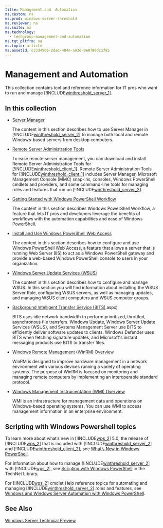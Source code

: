 ```yaml
---
title: Management and  Automation
ms.custom: na
ms.prod: windows-server-threshold
ms.reviewer: na
ms.suite: na
ms.technology: 
  - techgroup-management-and-automation
ms.tgt_pltfrm: na
ms.topic: article
ms.assetid: d33d4506-2dad-404e-a93e-0e0780dc1f85
---
```

# Management and  Automation
This collection contains tool and reference information for IT pros who want to run and manage [!INCLUDE[winthreshold_server_1](includes/winthreshold_server_1_md.md)].

## In this collection

-   [Server Manager](http://technet.microsoft.com/library/mt126175.aspx)

    The content in this section describes how to use Server Manager in [!INCLUDE[winthreshold_server_2](includes/winthreshold_server_2_md.md)] to manage both local and remote Windows\-based servers from desktop computers.

-   [Remote Server Administration Tools](http://technet.microsoft.com/library/mt126174.aspx)

    To ease remote server management, you can download and install Remote Server Administration Tools for [!INCLUDE[winthreshold_client_1](includes/winthreshold_client_1_md.md)]. Remote Server Administration Tools for [!INCLUDE[winthreshold_client_1](includes/winthreshold_client_1_md.md)] includes Server Manager, Microsoft Management Console \(MMC\) snap\-ins, consoles, Windows PowerShell cmdlets and providers, and some command\-line tools for managing roles and features that run on [!INCLUDE[winthreshold_server_2](includes/winthreshold_server_2_md.md)].

-   [Getting Started with Windows PowerShell Workflow](http://technet.microsoft.com/library/mt126179.aspx)

    The content in this section describes Windows PowerShell Workflow, a feature that lets IT pros and developers leverage the benefits of workflows with the automation capabilities and ease of Windows PowerShell.

-   [Install and Use Windows PowerShell Web Access](http://technet.microsoft.com/library/mt126125.aspx)

    The content in this section describes how to configure and use Windows PowerShell Web Access, a feature that allows a server that is running Web Server \(IIS\) to act as a Windows PowerShell gateway and provide a web\-based Windows PowerShell console to users in your organization.

-   [Windows Server Update Services &#40;WSUS&#41;](Windows-Server-Update-Services--WSUS-.md)

    The content in this section describes how to configure and manage WSUS. In this section you will find information about installing the WSUS Server Role, configuring WSUS servers, as well as managing updates, and managing WSUS client computers and WSUS computer groups.

- [Background Intelligent Transfer Service \(BITS\)](https://technet.microsoft.com/library/mt703280).aspx)

  BITS uses idle network bandwidth to perform prioritized, throttled, asynchronous file transfers. Windows Update, Windows Server Update Services (WSUS), and Systems Management Server use BITS to efficiently deliver software updates to clients. Windows Defender uses BITS when fetching signature updates, and Microsoft's instant messaging products use BITS to transfer files.
  
- [Windows Remote Management \(WinRM\) Overview](https://technet.microsoft.com/library/mt703305.aspx)

  WinRM is designed to improve hardware management in a network environment with various devices running a variety of operating systems. The purpose of WinRM is focused on monitoring and managing remote computers by implementing an interoperable standard protocol.
  
- [Windows Management Instrumentation \(WMI\) Overview](https://technet.microsoft.com/library/mt703306.aspx)

  WMI is an infrastructure for management data and operations on Windows-based operating systems. You can use WMI to access management information in an enterprise environment.

## Scripting with Windows Powershell topics
To learn more about what’s new in [!INCLUDE[wps_2](includes/wps_2_md.md)] 5.0, the release of [!INCLUDE[wps_2](includes/wps_2_md.md)] that is included with [!INCLUDE[winthreshold_server_2](includes/winthreshold_server_2_md.md)] and [!INCLUDE[winthreshold_client_2](includes/winthreshold_client_2_md.md)], see [What’s New in Windows PowerShell](http://technet.microsoft.com/library/hh857339.aspx).

For information about how to manage [!INCLUDE[winthreshold_server_2](includes/winthreshold_server_2_md.md)] with [!INCLUDE[wps_2](includes/wps_2_md.md)], see [Scripting with Windows PowerShell](http://technet.microsoft.com/library/bb978526.aspx) in the TechNet Library.

For [!INCLUDE[wps_2](includes/wps_2_md.md)] cmdlet Help reference topics for automating and managing [!INCLUDE[winthreshold_server_2](includes/winthreshold_server_2_md.md)] roles and features, see [Windows and Windows Server Automation with Windows PowerShell](http://technet.microsoft.com/library/dn249523.aspx).

## See Also
[Windows Server Technical Preview](http://technet.microsoft.com/library/mt126143.aspx)


